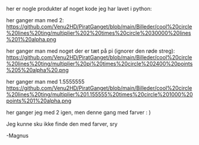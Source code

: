 her er nogle produkter af noget kode jeg har lavet i python:

her ganger man med 2:
https://github.com/Venu2HD/PiratGanget/blob/main/Billeder/cool%20circle%20lines%20ting/multiplier%202%20times%20circle%2030000%20lines%201%20alpha.png

her ganger man med noget der er tæt på pi (ignorer den røde streg):
https://github.com/Venu2HD/PiratGanget/blob/main/Billeder/cool%20circle%20lines%20ting/multiplier%20pi%20times%20circle%202400%20points%205%20alpha%20.png

her ganger man med 1.5555555 
https://github.com/Venu2HD/PiratGanget/blob/main/Billeder/cool%20circle%20lines%20ting/multiplier%201.155555%20times%20circle%201000%20points%201%20alpha.png

her ganger jeg med 2 igen, men denne gang med farver : )

Jeg kunne sku ikke finde den med farver, sry

-Magnus
